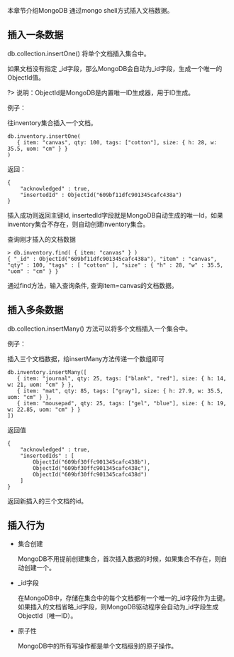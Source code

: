 本章节介绍MongoDB 通过mongo shell方式插入文档数据。

## 插入一条数据

db.collection.insertOne() 将单个文档插入集合中。

如果文档没有指定 _id字段，那么MongoDB会自动为_id字段，生成一个唯一的ObjectId值。

?> 说明：ObjectId是MongoDB是内置唯一ID生成器，用于ID生成。

例子：

往inventory集合插入一个文档。
```terminal
db.inventory.insertOne(
   { item: "canvas", qty: 100, tags: ["cotton"], size: { h: 28, w: 35.5, uom: "cm" } }
)
```

返回：
```terminal
{
    "acknowledged" : true,
    "insertedId" : ObjectId("609bf11dfc901345cafc438a")
}
```

插入成功则返回主键Id, insertedId字段就是MongoDB自动生成的唯一Id，如果inventory集合不存在，则自动创建inventory集合。

查询刚才插入的文档数据
```terminal
> db.inventory.find( { item: "canvas" } )
{ "_id" : ObjectId("609bf11dfc901345cafc438a"), "item" : "canvas", "qty" : 100, "tags" : [ "cotton" ], "size" : { "h" : 28, "w" : 35.5, "uom" : "cm" } }
```
通过find方法，输入查询条件, 查询item=canvas的文档数据。

## 插入多条数据

db.collection.insertMany() 方法可以将多个文档插入一个集合中。

例子：

插入三个文档数据，给insertMany方法传递一个数组即可
```terminal
db.inventory.insertMany([
   { item: "journal", qty: 25, tags: ["blank", "red"], size: { h: 14, w: 21, uom: "cm" } },
   { item: "mat", qty: 85, tags: ["gray"], size: { h: 27.9, w: 35.5, uom: "cm" } },
   { item: "mousepad", qty: 25, tags: ["gel", "blue"], size: { h: 19, w: 22.85, uom: "cm" } }
])
```

返回值
```terminal
{
    "acknowledged" : true,
    "insertedIds" : [
        ObjectId("609bf30ffc901345cafc438b"),
        ObjectId("609bf30ffc901345cafc438c"),
        ObjectId("609bf30ffc901345cafc438d")
    ]
}
```
返回新插入的三个文档的id。

## 插入行为
- 集合创建

    MongoDB不用提前创建集合，首次插入数据的时候，如果集合不存在，则自动创建一个。

- _id字段

    在MongoDB中，存储在集合中的每个文档都有一个唯一的_id字段作为主键。 如果插入的文档省略_id字段，则MongoDB驱动程序会自动为_id字段生成ObjectId（唯一ID）。
    
- 原子性    

    MongoDB中的所有写操作都是单个文档级别的原子操作。